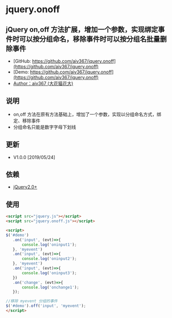 # jquery.onoff
## jQuery on,off 方法扩展，增加一个参数，实现绑定事件时可以按分组命名，移除事件时可以按分组名批量删除事件

 - [GitHub: https://github.com/aiv367/jquery.onoff](https://github.com/aiv367/jquery.onoff)
 - [Demo: https://github.com/aiv367/jquery.onoff](https://github.com/aiv367/jquery.onoff)
 - [Author：aiv367 (大花猫花大)](mailto:aiv367@qq.com)

## 说明
 - on,off 方法在原有方法基础上，增加了一个参数，实现以分组命名方式，绑定、移除事件
 - 分组命名只能是数字字母下划线
 
 ## 更新
 - V1.0.0 [2019/05/24]

 ## 依赖
 - [jQuery2.0+](http://jquery.com)

 ## 使用

```html
<script src="jquery.js"></script>
<script src="jquery.onoff.js"></script>
```
 
 ```html
<script>
$('#demo')
	.on('input', (evt)=>{
		console.log('oninput1');
	}, 'myevent')
	.on('input', (evt)=>{
		console.log('oninput2');
	}, 'myevent')
	.on('input', (evt)=>{
		console.log('oninput3');
	})
	.on('change', (evt)=>{
		console.log('onchange1');
	});

//移除 myevent 分组的事件
$('#demo').off('input', 'myevent');
</script>
```